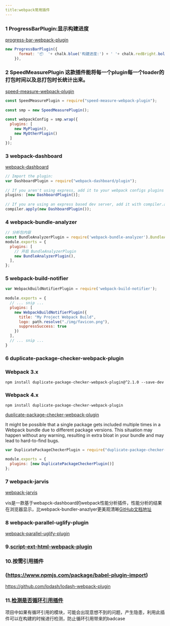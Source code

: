 ```yaml
---
title:webpack常用插件
---
```


### 1 ProgressBarPlugin:显示构建进度

[progress-bar-webpack-plugin](https://www.npmjs.com/package/progress-bar-webpack-plugin)

```javascript
new ProgressBarPlugin({
      format: '📦  '+ chalk.blue('构建进度:') + ' '+ chalk.redBright.bold('[:bar]') + ' ' + chalk.magentaBright.bold(':percent') + ' ' + chalk.magentaBright.bold(':elapsed seconds'),
    }),
```

### 2 SpeedMeasurePlugin 这款插件能将每一个plugin每一个loader的打包时间以及总打包时长统计出来。

[speed-measure-webpack-plugin](https://www.npmjs.com/package/speed-measure-webpack-plugin)

```javascript
const SpeedMeasurePlugin = require("speed-measure-webpack-plugin");
 
const smp = new SpeedMeasurePlugin();
 
const webpackConfig = smp.wrap({
  plugins: [
    new MyPlugin(),
    new MyOtherPlugin()
  ]
});
```

### 3 webpack-dashboard 

[webpack-dashboard](https://www.npmjs.com/package/webpack-dashboard)

```javascript
// Import the plugin:
var DashboardPlugin = require("webpack-dashboard/plugin");
 
// If you aren't using express, add it to your webpack configs plugins section:
plugins: [new DashboardPlugin()];
 
// If you are using an express based dev server, add it with compiler.apply
compiler.apply(new DashboardPlugin());
```

### 4  **webpack-bundle-analyzer**

```javascript
// 分析包内容
const BundleAnalyzerPlugin = require('webpack-bundle-analyzer').BundleAnalyzerPlugin;
module.exports = {
  plugins: [
    // 开启 BundleAnalyzerPlugin
    new BundleAnalyzerPlugin(),
  ],
};
```

### 5 webpack-build-notifier 

```javascript
var WebpackBuildNotifierPlugin = require('webpack-build-notifier');
 
module.exports = {
  // ... snip ...
  plugins: [
    new WebpackBuildNotifierPlugin({
      title: "My Project Webpack Build",
      logo: path.resolve("./img/favicon.png"),
      suppressSuccess: true
    })
  ],
  // ... snip ...
}

```

### 6 duplicate-package-checker-webpack-plugin

### Webpack 3.x

```
npm install duplicate-package-checker-webpack-plugin@^2.1.0 --save-dev
```

### Webpack 4.x

```
npm install duplicate-package-checker-webpack-plugin
```

[duplicate-package-checker-webpack-plugin](https://github.com/darrenscerri/duplicate-package-checker-webpack-plugin)

It might be possible that a single package gets included multiple times in a Webpack bundle due to different package versions. This situation may happen without any warning, resulting in extra bloat in your bundle and may lead to hard-to-find bugs.

```javascript
var DuplicatePackageCheckerPlugin = require("duplicate-package-checker-webpack-plugin");

module.exports = {
  plugins: [new DuplicatePackageCheckerPlugin()]
};
```

### 7 webpack-jarvis

[webpack-jarvis](https://www.npmjs.com/package/webpack-jarvis)

vis是一款基于webapck-dashboard的webpack性能分析插件，性能分析的结果在浏览器显示，比webpack-bundler-anazlyer更美观清晰[GitHub文档地址](https://github.com/zouhir/jarvis)

### 8 webpack-parallel-uglify-plugin

[webpack-parallel-uglify-plugin](https://www.npmjs.com/package/webpack-parallel-uglify-plugin)

### 9.[script-ext-html-webpack-plugin](https://www.npmjs.com/package/script-ext-html-webpack-plugin)

### 10.按需引用插件

### (https://www.npmjs.com/package/babel-plugin-import)

https://github.com/lodash/lodash-webpack-plugin

### 11.[检测是否循环引用插件](https://www.npmjs.com/package/circular-dependency-plugin)

项目中如果有循环引用的模块，可能会出现意想不到的问题，产生隐患，利用此插件可以在构建的时候进行检测，防止循环引用带来的badcase